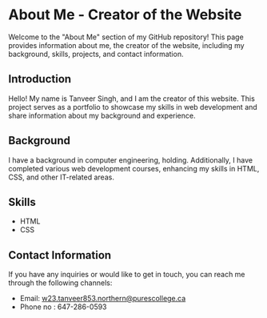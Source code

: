 # About Me - Creator of the Website

Welcome to the "About Me" section of my GitHub repository! This page provides information about me, the creator of the website, including my background, skills, projects, and contact information.

## Introduction

Hello! My name is Tanveer Singh, and I am the creator of this website. This project serves as a portfolio to showcase my skills in web development and share information about my background and experience.

## Background

I have a background in computer engineering, holding. Additionally, I have completed various web development courses, enhancing my skills in HTML, CSS, and other IT-related areas.

## Skills

- HTML
- CSS

## Contact Information

If you have any inquiries or would like to get in touch, you can reach me through the following channels:

- Email: w23.tanveer853.northern@purescollege.ca
- Phone no : 647-286-0593
